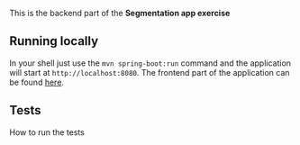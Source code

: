 This is the backend part of the **Segmentation app exercise**

## Running locally
In your shell just use the `mvn spring-boot:run` command and the application will start at `http://localhost:8080`. The frontend part of the application can be found [here](https://github.com/jnwelzel/segment-frontend).

## Tests
How to run the tests
